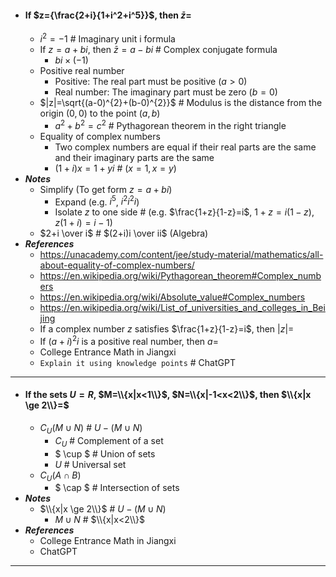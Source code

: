 - #### If $z={\frac{2+i}{1+i^2+i^5}}$, then $\bar{z}=$
    - $i^2=-1$ # Imaginary unit i formula
    - If $z=a+bi$, then $\bar{z}=a-bi$ # Complex conjugate formula
        - $bi\times(-1)$
    - Positive real number
        - Positive: The real part must be positive ($a>0$)
        - Real number: The imaginary part must be zero ($b=0$)
    - $|z|=\sqrt{(a-0)^{2}+(b-0)^{2}}$ # Modulus is the distance from the origin $(0,0)$ to the point $(a,b)$
        - $a^{2}+b^{2}=c^{2}$ # Pythagorean theorem in the right triangle
    - Equality of complex numbers
        - Two complex numbers are equal if their real parts are the same and their imaginary parts are the same
        - $(1+i)x=1+yi$ # ($x=1, x=y$)
- ***Notes***
    - Simplify (To get form $z=a+bi$)
        - Expand (e.g. $i^{5}$, $i^{2}i^{2}i$)
        - Isolate $z$ to one side # (e.g. $\frac{1+z}{1-z}=i$, $1+z=i(1-z)$, $z(1+i)=i-1$)
    - $2+i \over i$ # $(2+i)i \over ii$ (Algebra)
- ***References***
    - https://unacademy.com/content/jee/study-material/mathematics/all-about-equality-of-complex-numbers/
    - https://en.wikipedia.org/wiki/Pythagorean_theorem#Complex_numbers
    - https://en.wikipedia.org/wiki/Absolute_value#Complex_numbers
    - https://en.wikipedia.org/wiki/List_of_universities_and_colleges_in_Beijing
    - If a complex number $z$ satisfies $\frac{1+z}{1-z}=i$, then $|z|=$
    - If $(a+i)^{2}i$ is a positive real number, then $a=$
    - College Entrance Math in Jiangxi
    - `Explain it using knowledge points` # ChatGPT
- ---
- #### If the sets $U=R$, $M=\\{x|x<1\\}$, $N=\\{x|-1<x<2\\}$, then $\\{x|x \ge 2\\}=$
    - $C_U(M \cup N)$ # $U-(M \cup N)$
        - $C_U$ # Complement of a set
        - $ \cup $ # Union of sets
        - $U$ # Universal set
    - $C_U(A \cap B)$
        - $ \cap $ # Intersection of sets
- ***Notes***
    - $\\{x|x \ge 2\\}$ # $U-(M \cup N)$
        - $M \cup N$ # $\\{x|x<2\\}$
- ***References***
    - College Entrance Math in Jiangxi
    - ChatGPT
- ---
